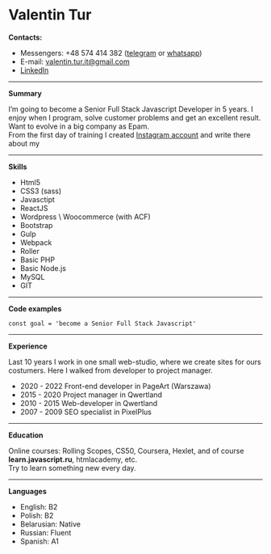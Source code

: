 # Valentin Tur
**Contacts:**

* Messengers: +48 574 414 382 ([telegram](https://t.me/mishel_gondri) or [whatsapp](https://wa.me/48574414382))
* E-mail: valentin.tur.it@gmail.com
* [LinkedIn](https://www.linkedin.com/in/valentin-tur-490553a9/)

---
   
**Summary**

I’m going to become a Senior Full Stack Javascript Developer in 5 years.
I enjoy when I program, solve customer problems and get an excellent result.
Want to evolve in a big company as Epam.  
From the first day of training I created [Instagram account](https://www.instagram.com/valentin.react/) and write there about my 

---
**Skills**
 * Html5
 * CSS3 (sass)
 * Javasctipt
 * ReactJS
 * Wordpress \ Woocommerce (with ACF)
 * Bootstrap
 * Gulp
 * Webpack
 * Roller
 * Basic PHP
 * Basic Node.js
 * MySQL
 * GIT

---
**Code examples**

`const goal = 'become a Senior Full Stack Javascript'`

---

**Experience**

Last 10 years I work in one small web-studio, where we create sites for ours costumers. Here I walked from developer to project manager.
* 2020 - 2022 Front-end developer in PageArt (Warszawa)
* 2015 - 2020 Project manager in Qwertland
* 2010 - 2015 Web-developer in Qwertland
* 2007 - 2009 SEO specialist in PixelPlus
  
---

**Education**

Online courses: Rolling Scopes, CS50, Coursera, Hexlet, and of course **learn.javascript.ru**, htmlacademy, etc.  
Try to learn something new every day.

---
**Languages**

* English: B2
* Polish: B2
* Belarusian: Native
* Russian: Fluent
* Spanish: A1